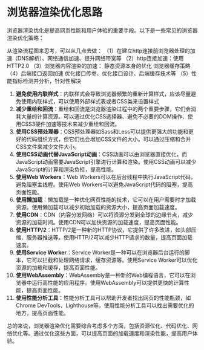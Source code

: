 # 浏览器渲染优化思路

浏览器渲染优化是提高网页性能和用户体验的重要手段。以下是一些常见的浏览器渲染优化策略：

从渲染流程图来思考，可以从几点去做： （1）在建立http连接前浏览器处理的加速（DNS解析）、网络通信加速、提升网络带宽等 （2）http连接加速：使用HTTP2.0 （3）浏览器内容渲染的加速： 静态资源本身的优化 浏览器缓存策略 （4）后端接口返回加速 优化接口传参、优化接口设计、后端缓存技术等 （5）性能指标检测并分析，针对性解决

1. **避免使用内联样式**：内联样式会导致浏览器频繁的重新计算样式，应该尽量避免使用内联样式，可以使用外部样式表或者CSS类来设置样式
2. **减少重绘和回流**：重绘和回流是浏览器渲染过程中的两个重要步骤，它们会消耗大量的计算资源。可以通过优化CSS选择器、避免不必要的DOM操作、使用CSS3硬件加速等技术来减少重绘和回流。
3. **使用CSS预处理器**：CSS预处理器如Sass和Less可以提供更强大的功能和更好的代码组织方式，但它们也会增加CSS文件的大小。可以通过压缩和合并CSS文件来减少文件大小。
4. **使用CSS动画代替JavaScript动画**：CSS动画可以由浏览器直接优化，而JavaScript动画需要JavaScript引擎进行计算和渲染。使用CSS动画可以减少JavaScript的计算和渲染负担，提高性能。
5. **使用Web Workers**：Web Workers可以在后台线程中执行JavaScript代码，避免阻塞主线程。使用Web Workers可以避免JavaScript代码的阻塞，提高页面性能。
6. **使用懒加载**：懒加载是一种优化网页性能的技术，它可以在用户需要时才加载资源。使用懒加载可以减少初始加载的资源大小，提高页面加载速度。
7. **使用CDN**：CDN（内容分发网络）可以将资源分发到全球的边缘节点，减少资源的加载时间。使用CDN可以加快资源的加载速度，提高页面性能。
8. **使用HTTP/2**：HTTP/2是一种新的HTTP协议，它提供了许多改进，如头部压缩、服务器推送等。使用HTTP/2可以减少HTTP请求的数量，提高页面加载速度。
9. **使用Service Worker**：Service Worker是一种可以在浏览器后台运行的脚本，它可以拦截和处理网络请求，缓存资源等。使用Service Worker可以优化资源的加载和缓存，提高页面性能。
10. **使用WebAssembly**：WebAssembly是一种新的Web编程语言，它可以在浏览器中运行高性能的应用程序。使用WebAssembly可以提供更快的计算性能，提高页面性能。
11. **使用性能分析工具**：性能分析工具可以帮助开发者找出网页的性能瓶颈，如Chrome DevTools、Lighthouse等。使用性能分析工具可以找出需要优化的地方，提高页面性能。

总的来说，浏览器渲染优化需要综合考虑多个方面，包括资源优化、代码优化、网络优化等。通过优化这些方面，可以提高页面的加载速度和渲染性能，提高用户体验。
